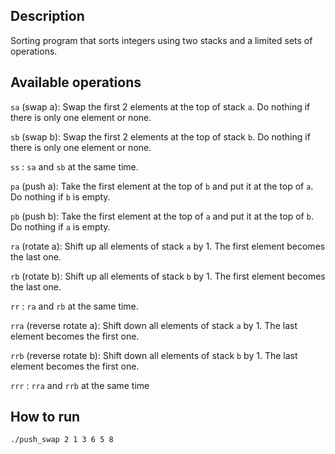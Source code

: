 ## Description
Sorting program that sorts integers using two stacks and a limited sets of operations.

## Available operations
`sa` (swap a): Swap the first 2 elements at the top of stack `a`.
Do nothing if there is only one element or none.

`sb` (swap b): Swap the first 2 elements at the top of stack `b`.
Do nothing if there is only one element or none.

`ss` : `sa` and `sb` at the same time.

`pa` (push a): Take the first element at the top of `b` and put it at the top of `a`.
Do nothing if `b` is empty.

`pb` (push b): Take the first element at the top of `a` and put it at the top of `b`.
Do nothing if `a` is empty.

`ra` (rotate a): Shift up all elements of stack `a` by 1.
The first element becomes the last one.

`rb` (rotate b): Shift up all elements of stack `b` by 1.
The first element becomes the last one.

`rr` : `ra` and `rb` at the same time.

`rra` (reverse rotate a): Shift down all elements of stack `a` by 1.
The last element becomes the first one.

`rrb` (reverse rotate b): Shift down all elements of stack `b` by 1.
The last element becomes the first one.

`rrr` : `rra` and `rrb` at the same time

## How to run
`./push_swap 2 1 3 6 5 8`
